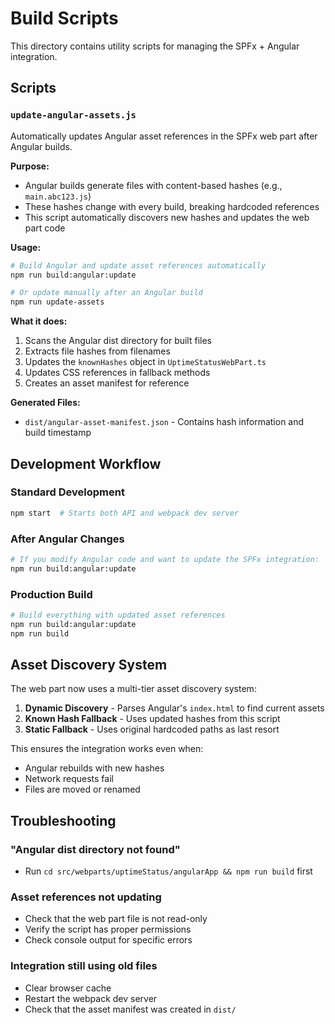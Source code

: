 # Build Scripts

This directory contains utility scripts for managing the SPFx + Angular integration.

## Scripts

### `update-angular-assets.js`

Automatically updates Angular asset references in the SPFx web part after Angular builds.

**Purpose:**
- Angular builds generate files with content-based hashes (e.g., `main.abc123.js`)
- These hashes change with every build, breaking hardcoded references
- This script automatically discovers new hashes and updates the web part code

**Usage:**

```bash
# Build Angular and update asset references automatically
npm run build:angular:update

# Or update manually after an Angular build
npm run update-assets
```

**What it does:**
1. Scans the Angular dist directory for built files
2. Extracts file hashes from filenames
3. Updates the `knownHashes` object in `UptimeStatusWebPart.ts`
4. Updates CSS references in fallback methods
5. Creates an asset manifest for reference

**Generated Files:**
- `dist/angular-asset-manifest.json` - Contains hash information and build timestamp

## Development Workflow

### Standard Development
```bash
npm start  # Starts both API and webpack dev server
```

### After Angular Changes
```bash
# If you modify Angular code and want to update the SPFx integration:
npm run build:angular:update
```

### Production Build
```bash
# Build everything with updated asset references
npm run build:angular:update
npm run build
```

## Asset Discovery System

The web part now uses a multi-tier asset discovery system:

1. **Dynamic Discovery** - Parses Angular's `index.html` to find current assets
2. **Known Hash Fallback** - Uses updated hashes from this script
3. **Static Fallback** - Uses original hardcoded paths as last resort

This ensures the integration works even when:
- Angular rebuilds with new hashes
- Network requests fail
- Files are moved or renamed

## Troubleshooting

### "Angular dist directory not found"
- Run `cd src/webparts/uptimeStatus/angularApp && npm run build` first

### Asset references not updating
- Check that the web part file is not read-only
- Verify the script has proper permissions
- Check console output for specific errors

### Integration still using old files
- Clear browser cache
- Restart the webpack dev server
- Check that the asset manifest was created in `dist/`
